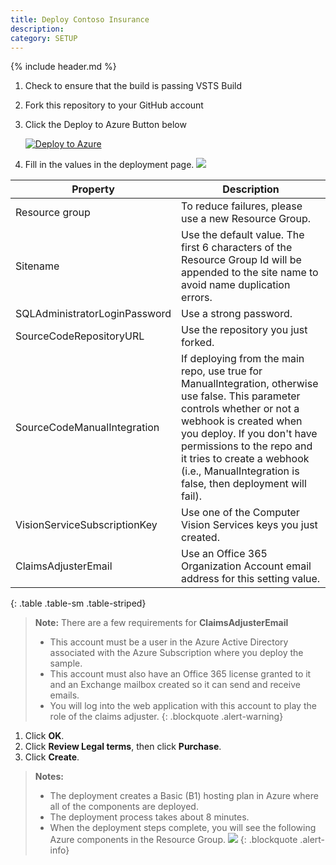 ```yaml
---
title: Deploy Contoso Insurance
description:
category: SETUP
---
```


{% include header.md %}

1. Check to ensure that the build is passing VSTS Build
1. Fork this repository to your GitHub account
1. Click the Deploy to Azure Button below

   [![Deploy to Azure](http://azuredeploy.net/deploybutton.png)](https://portal.azure.com/#create/Microsoft.Template/uri/https%3a%2f%2fraw.githubusercontent.com%2fTylerLu%2fContosoInsurance%2fmaster%2fSrc%2fazuredeploy.json)

1. Fill in the values in the deployment page.
   ![]({{site.baseurl}}/img/deployment/azure-custom-deployment.png)

| Property | Description |
|---|---|
| Resource group | To reduce failures, please use a new Resource Group. |
| Sitename | Use the default value. The first 6 characters of the Resource Group Id will be appended to the site name to avoid name duplication errors. |
| SQLAdministratorLoginPassword | Use a strong password. |
| SourceCodeRepositoryURL | Use the repository you just forked. |
| SourceCodeManualIntegration | If deploying from the main repo, use true for ManualIntegration, otherwise use false. This parameter controls whether or not a webhook is created when you deploy. If you don't have permissions to the repo and it tries to create a webhook (i.e., ManualIntegration is false, then deployment will fail). |
| VisionServiceSubscriptionKey | Use one of the Computer Vision Services keys you just created. |
| ClaimsAdjusterEmail | Use an Office 365 Organization Account email address for this setting value. |
{: .table .table-sm .table-striped}

> **Note:** There are a few requirements for **ClaimsAdjusterEmail**
> * This account must be a user in the Azure Active Directory associated with the Azure Subscription where you deploy the sample.  
> * This account must also have an Office 365 license granted to it and an Exchange mailbox created so it can send and receive emails.  
> * You will log into the web application with this account to play the role of the claims adjuster.
{: .blockquote .alert-warning}

1. Click **OK**.
1. Click **Review Legal terms**, then click **Purchase**.
1. Click **Create**.

> **Notes:** 
>- The deployment creates a Basic (B1) hosting plan in Azure where all of the components are deployed.
>- The deployment process takes about 8 minutes.
>- When the deployment steps complete, you will see the following Azure components in the Resource Group.
> ![]({{site.baseurl}}/img/deployment/azure-components.png)
{: .blockquote .alert-info}
